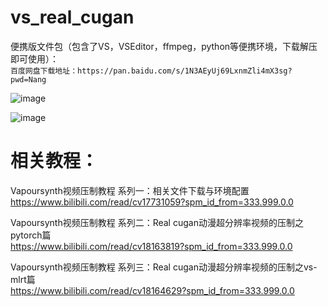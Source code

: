 # vs_real_cugan

便携版文件包（包含了VS，VSEditor，ffmpeg，python等便携环境，下载解压即可使用）：  
`百度网盘下载地址：https://pan.baidu.com/s/1N3AEyUj69LxnmZli4mX3sg?pwd=Nang `    

![image](https://user-images.githubusercontent.com/72263191/188761438-75254ca4-607e-41e5-b3d0-96525bf98a5c.png)

![image](https://user-images.githubusercontent.com/72263191/188761472-6b29b892-8802-4b97-a311-8772fc35f852.png)




 
# 相关教程：   
Vapoursynth视频压制教程 系列一：相关文件下载与环境配置  
https://www.bilibili.com/read/cv17731059?spm_id_from=333.999.0.0    

Vapoursynth视频压制教程 系列二：Real cugan动漫超分辨率视频的压制之pytorch篇  
https://www.bilibili.com/read/cv18163819?spm_id_from=333.999.0.0    

Vapoursynth视频压制教程 系列三：Real cugan动漫超分辨率视频的压制之vs-mlrt篇  
https://www.bilibili.com/read/cv18164629?spm_id_from=333.999.0.0  
